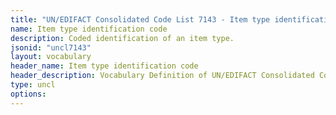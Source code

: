 ```yaml
---
title: "UN/EDIFACT Consolidated Code List 7143 - Item type identification code (20B) JSON-LD Vocabulary"
name: Item type identification code
description: Coded identification of an item type.
jsonid: "uncl7143"
layout: vocabulary
header_name: Item type identification code
header_description: Vocabulary Definition of UN/EDIFACT Consolidated Code List 7143 - Item type identification code (20B) semantics in HTML format. JSON-LD format is available at [uncl7143.jsonld](/vocabulary/uncl7143.jsonld)
type: uncl
options:
---
```

